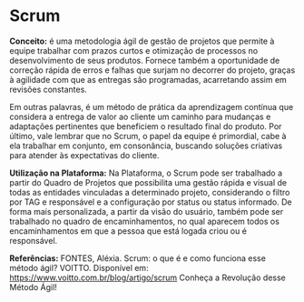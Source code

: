 # Scrum

**Conceito:** é uma metodologia ágil de gestão de projetos que permite à equipe trabalhar com prazos curtos e otimização de processos no desenvolvimento de seus produtos. Fornece também a oportunidade de correção rápida de erros e falhas que surjam no decorrer do projeto, graças à agilidade com que as entregas são programadas, acarretando assim em revisões constantes.

Em outras palavras, é um método de prática da aprendizagem contínua que considera a entrega de valor ao cliente um caminho para mudanças e adaptações pertinentes que beneficiem o resultado final do produto. Por último, vale lembrar que no Scrum, o papel da equipe é primordial, cabe à ela trabalhar em conjunto, em consonância, buscando soluções criativas para atender às expectativas do cliente.

**Utilização na Plataforma:** Na Plataforma, o Scrum pode ser trabalhado a partir do Quadro de Projetos que possibilita uma gestão rápida e visual de todas as entidades vinculadas a determinado projeto, considerando o filtro por TAG e responsável e a configuração por status ou status informado. De forma mais personalizada, a partir da visão do usuário, também pode ser trabalhado no quadro de encaminhamentos, no qual aparecem todos os encaminhamentos em que a pessoa que está logada criou ou é responsável.

**Referências:**
FONTES, Aléxia. Scrum: o que é e como funciona esse método ágil? VOITTO. Disponível em: https://www.voitto.com.br/blog/artigo/scrum
Conheça a Revolução desse Método Ágil! 
